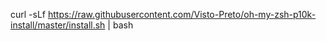 curl -sLf https://raw.githubusercontent.com/Visto-Preto/oh-my-zsh-p10k-install/master/install.sh | bash
